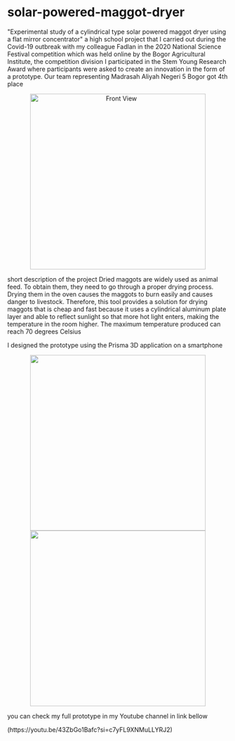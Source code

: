 # solar-powered-maggot-dryer
"Experimental study of a cylindrical type solar powered maggot dryer using a flat mirror concentrator" a high school project that I carried out during the Covid-19 outbreak with my colleague Fadlan in the 2020 National Science Festival competition which was held online by the Bogor Agricultural Institute, the competition division I participated in the Stem Young Research Award where participants were asked to create an innovation in the form of a prototype. Our team representing Madrasah Aliyah Negeri 5 Bogor got 4th place

<p align="center">
    <img src="https://github.com/arutafusain/solar-powered-maggot-dryer/assets/98148350/81751727-b156-457e-996a-445ff9097d98" alt="Front View" width="400" />
</p>

short description of the project
Dried maggots are widely used as animal feed. To obtain them, they need to go through a proper drying process. Drying them in the oven causes the maggots to burn easily and causes danger to livestock. Therefore, this tool provides a solution for drying maggots that is cheap and fast because it uses a cylindrical aluminum plate layer and able to reflect sunlight so that more hot light enters, making the temperature in the room higher. The maximum temperature produced can reach 70 degrees Celsius

I designed the prototype using the Prisma 3D application on a smartphone

<p align="center">
 <img src="https://github.com/arutafusain/solar-powered-maggot-dryer/assets/98148350/928ae6d4-646f-4ac4-9f75-cdba26788f9b" width="400" />
 <img src="https://github.com/arutafusain/solar-powered-maggot-dryer/assets/98148350/5c2fec11-fe83-4f68-b693-9783125bb211" width="400" />
</p>

<p>you can check my full prototype in my Youtube channel in link bellow </p> 
<p>(https://youtu.be/43ZbGo1Bafc?si=c7yFL9XNMuLLYRJ2) </p>



